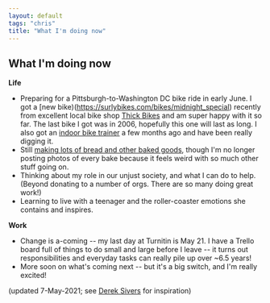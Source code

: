 ```yaml
---
layout: default
tags: "chris"
title: "What I'm doing now"
---
```


## What I'm doing now

__Life__

* Preparing for a Pittsburgh-to-Washington DC bike ride in early June.
  I got a [new bike)(https://surlybikes.com/bikes/midnight_special) recently from excellent
  local bike shop [Thick Bikes](https://thickbikes.com/) and am super happy
  with it so far. The last bike I got was in 2006, hopefully this one will last
  as long. I also got an
  [indoor bike trainer](https://www.wahoofitness.com/devices/bike-trainers/kickr)
  a few months ago and have been really digging it.
* Still [making lots of bread and other baked goods](https://instagram.com/cwinterspgh),
  though I'm no longer posting photos of every bake because it feels weird with
  so much other stuff going on.
* Thinking about my role in our unjust society, and what I can do to help.
  (Beyond donating to a number of orgs. There are so many doing great work!)
* Learning to live with a teenager and the roller-coaster emotions she contains
  and inspires.

__Work__

* Change is a-coming -- my last day at Turnitin is May 21. I have a Trello
  board full of things to do small and large before I leave -- it turns out
  responsibilities and everyday tasks can really pile up over ~6.5 years!
* More soon on what's coming next -- but it's a big switch, and I'm really
  excited!

(updated 7-May-2021; see [Derek Sivers](http://sivers.org/now) for inspiration)
